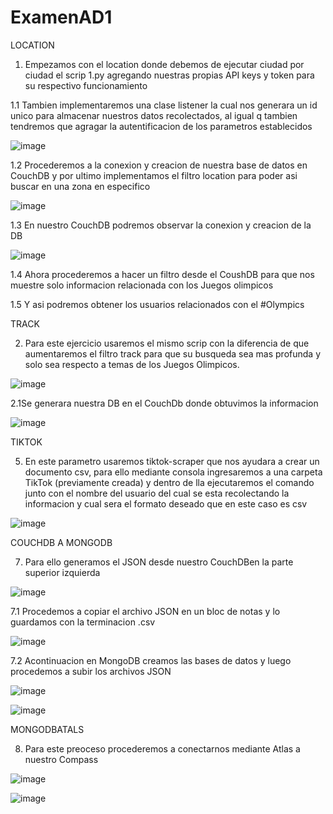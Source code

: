 # ExamenAD1
LOCATION
1. Empezamos con el location donde debemos de ejecutar ciudad por ciudad el scrip 1.py agregando nuestras propias API keys y token para su respectivo funcionamiento




1.1 Tambien implementaremos una clase listener la cual nos generara un id unico para almacenar nuestros datos recolectados, al igual q tambien tendremos que agragar la autentificacion de los parametros establecidos

![image](https://user-images.githubusercontent.com/66786471/127721750-b90d4f35-9ecf-4d61-9353-241f67057590.png)

1.2 Procederemos a la conexion y creacion de nuestra base de datos en CouchDB y por ultimo implementamos el filtro location para poder asi buscar en una zona en especifico

![image](https://user-images.githubusercontent.com/66786471/127721819-9d23b3a2-03e9-41cd-809a-293373dae9b9.png)

1.3 En nuestro CouchDB podremos observar la conexion y creacion de la DB

![image](https://user-images.githubusercontent.com/66786471/127721867-3f4a729e-3079-4026-b831-06c0413e1ed0.png)

1.4 Ahora procederemos a hacer un filtro desde el CoushDB para que nos muestre solo informacion relacionada con los Juegos olimpicos


1.5 Y asi podremos obtener los usuarios relacionados con el #Olympics


TRACK

2. Para este ejercicio usaremos el mismo scrip con la diferencia de que aumentaremos el filtro track para que su busqueda sea mas profunda y solo sea respecto a temas de los Juegos Olimpicos.

![image](https://user-images.githubusercontent.com/66786471/127723121-08b3bcd1-2b19-406e-9bc3-16c9551494ec.png)

2.1Se generara nuestra DB en el CouchDb donde obtuvimos la informacion

![image](https://user-images.githubusercontent.com/66786471/127723200-bb4dadba-a7af-4064-8ade-537cc4d7929b.png)


TIKTOK

5. En este parametro usaremos tiktok-scraper que nos ayudara a crear un documento csv, para ello mediante consola ingresaremos a una carpeta TikTok (previamente creada) y dentro de lla ejecutaremos el comando junto con el nombre del usuario del cual se esta recolectando la informacion y cual sera el formato deseado que en este caso es csv

![image](https://user-images.githubusercontent.com/66786471/127723983-62d26de8-5394-4d4f-b127-ad073a61baaa.png)


COUCHDB A MONGODB

7. Para ello generamos el JSON desde nuestro CouchDBen la parte superior izquierda

![image](https://user-images.githubusercontent.com/66786471/127725027-75614440-103e-4644-970a-c6fcf7d54478.png)

7.1 Procedemos a copiar el archivo JSON en un bloc de notas y lo guardamos con la terminacion .csv

![image](https://user-images.githubusercontent.com/66786471/127725122-727e03fc-e787-4d82-9d2f-363e7f445b0e.png)

7.2 Acontinuacion en MongoDB creamos las bases de datos y luego procedemos a subir los archivos JSON

![image](https://user-images.githubusercontent.com/66786471/127725215-1b8e2f31-ca87-4a70-bf1e-d31336621dea.png)

![image](https://user-images.githubusercontent.com/66786471/127725271-931e9c57-0573-4d6e-9210-485229d4ecfd.png)


MONGODBATALS

8. Para este preoceso procederemos a conectarnos mediante Atlas a nuestro Compass

![image](https://user-images.githubusercontent.com/66786471/127725341-92595c30-9c6f-4cc5-8487-7521b277790c.png)


![image](https://user-images.githubusercontent.com/66786471/127725373-804b02fa-5522-4b57-be69-6b0ac3b65b44.png)

